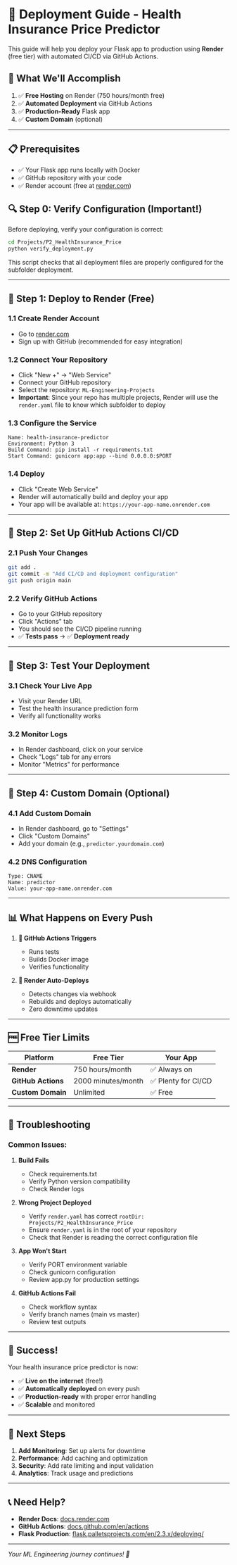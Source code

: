 # 🚀 Deployment Guide - Health Insurance Price Predictor

This guide will help you deploy your Flask app to production using **Render** (free tier) with automated CI/CD via GitHub Actions.

## 🎯 **What We'll Accomplish**

1. ✅ **Free Hosting** on Render (750 hours/month free)
2. ✅ **Automated Deployment** via GitHub Actions
3. ✅ **Production-Ready** Flask app
4. ✅ **Custom Domain** (optional)

---

## 📋 **Prerequisites**

- ✅ Your Flask app runs locally with Docker
- ✅ GitHub repository with your code
- ✅ Render account (free at [render.com](https://render.com))

## 🔍 **Step 0: Verify Configuration (Important!)**

Before deploying, verify your configuration is correct:

```bash
cd Projects/P2_HealthInsurance_Price
python verify_deployment.py
```

This script checks that all deployment files are properly configured for the subfolder deployment.

---

## 🚀 **Step 1: Deploy to Render (Free)**

### **1.1 Create Render Account**
- Go to [render.com](https://render.com)
- Sign up with GitHub (recommended for easy integration)

### **1.2 Connect Your Repository**
- Click "New +" → "Web Service"
- Connect your GitHub repository
- Select the repository: `ML-Engineering-Projects`
- **Important**: Since your repo has multiple projects, Render will use the `render.yaml` file to know which subfolder to deploy

### **1.3 Configure the Service**
```
Name: health-insurance-predictor
Environment: Python 3
Build Command: pip install -r requirements.txt
Start Command: gunicorn app:app --bind 0.0.0.0:$PORT
```

### **1.4 Deploy**
- Click "Create Web Service"
- Render will automatically build and deploy your app
- Your app will be available at: `https://your-app-name.onrender.com`

---

## 🔄 **Step 2: Set Up GitHub Actions CI/CD**

### **2.1 Push Your Changes**
```bash
git add .
git commit -m "Add CI/CD and deployment configuration"
git push origin main
```

### **2.2 Verify GitHub Actions**
- Go to your GitHub repository
- Click "Actions" tab
- You should see the CI/CD pipeline running
- ✅ **Tests pass** → ✅ **Deployment ready**

---

## 🧪 **Step 3: Test Your Deployment**

### **3.1 Check Your Live App**
- Visit your Render URL
- Test the health insurance prediction form
- Verify all functionality works

### **3.2 Monitor Logs**
- In Render dashboard, click on your service
- Check "Logs" tab for any errors
- Monitor "Metrics" for performance

---

## 🔧 **Step 4: Custom Domain (Optional)**

### **4.1 Add Custom Domain**
- In Render dashboard, go to "Settings"
- Click "Custom Domains"
- Add your domain (e.g., `predictor.yourdomain.com`)

### **4.2 DNS Configuration**
```
Type: CNAME
Name: predictor
Value: your-app-name.onrender.com
```

---

## 📊 **What Happens on Every Push**

1. **🔄 GitHub Actions Triggers**
   - Runs tests
   - Builds Docker image
   - Verifies functionality

2. **🚀 Render Auto-Deploys**
   - Detects changes via webhook
   - Rebuilds and deploys automatically
   - Zero downtime updates

---

## 🆓 **Free Tier Limits**

| Platform | Free Tier | Your App |
|----------|-----------|----------|
| **Render** | 750 hours/month | ✅ Always on |
| **GitHub Actions** | 2000 minutes/month | ✅ Plenty for CI/CD |
| **Custom Domain** | Unlimited | ✅ Free |

---

## 🐛 **Troubleshooting**

### **Common Issues:**

1. **Build Fails**
   - Check requirements.txt
   - Verify Python version compatibility
   - Check Render logs

2. **Wrong Project Deployed**
   - Verify `render.yaml` has correct `rootDir: Projects/P2_HealthInsurance_Price`
   - Ensure `render.yaml` is in the root of your repository
   - Check that Render is reading the correct configuration file

2. **App Won't Start**
   - Verify PORT environment variable
   - Check gunicorn configuration
   - Review app.py for production settings

3. **GitHub Actions Fail**
   - Check workflow syntax
   - Verify branch names (main vs master)
   - Review test outputs

---

## 🎉 **Success!**

Your health insurance price predictor is now:
- ✅ **Live on the internet** (free!)
- ✅ **Automatically deployed** on every push
- ✅ **Production-ready** with proper error handling
- ✅ **Scalable** and monitored

---

## 🔗 **Next Steps**

1. **Add Monitoring**: Set up alerts for downtime
2. **Performance**: Add caching and optimization
3. **Security**: Add rate limiting and input validation
4. **Analytics**: Track usage and predictions

---

## 📞 **Need Help?**

- **Render Docs**: [docs.render.com](https://docs.render.com)
- **GitHub Actions**: [docs.github.com/en/actions](https://docs.github.com/en/actions)
- **Flask Production**: [flask.palletsprojects.com/en/2.3.x/deploying/](https://flask.palletsprojects.com/en/2.3.x/deploying/)

---

*Your ML Engineering journey continues! 🚀*
